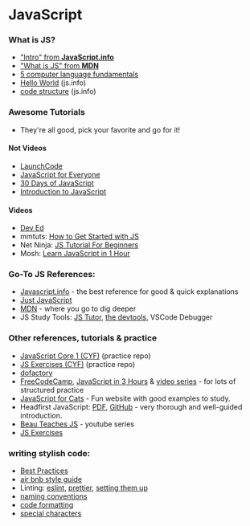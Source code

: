 # JavaScript


### What is JS?
* ["Intro" from __JavaScript.info__](https://javascript.info/intro)
* ["What is JS" from __MDN__](https://developer.mozilla.org/en-US/docs/Learn/JavaScript/First_steps/What_is_JavaScript)
* [5 computer language fundamentals](https://blog.upperlinecode.com/computer-language-fundamentals-five-core-concepts-1aa43e929f40)
* [Hello World](https://javascript.info/hello-world) (js.info)
* [code structure](https://javascript.info/structure) (js.info)

### Awesome Tutorials

* They're all good, pick your favorite and go for it!

#### Not Videos

* [LaunchCode](https://education.launchcode.org/intro-to-professional-web-dev/index.html)
* [JavaScript for Everyone](https://github.com/Asabeneh/JavaScript-for-Everyone)
* [30 Days of JavaScript](https://github.com/Asabeneh/30DaysOfJavaScript) 
* [Introduction to JavaScript](https://github.com/nerdschoolbergen/introduction-to-javascript) 

#### Videos

* [Dev Ed](https://www.youtube.com/watch?v=edlFjlzxkSI&list=PLDyQo7g0_nsX8_gZAB8KD1lL4j4halQBJ)
* mmtuts: [How to Get Started with JS](https://www.youtube.com/watch?v=ItYye9h_RXg&list=PL0eyrZgxdwhxNGMWROnaY35NLyEjTqcgB&index=1)
* Net Ninja: [JS Tutorial For Beginners](https://www.youtube.com/watch?v=qoSksQ4s_hg&list=PL4cUxeGkcC9i9Ae2D9Ee1RvylH38dKuET)
* Mosh: [Learn JavaScript in 1 Hour](https://www.youtube.com/watch?v=W6NZfCO5SIk)

### Go-To JS References:

* [Javascript.info](https://javascript.info) - the best reference for good & quick explanations
* [Just JavaScript](https://github.com/HackYourFutureBelgium/just-javascript)
* [MDN](https://developer.mozilla.org/en-US/docs/Learn/Getting_started_with_the_web/JavaScript_basics) - where you go to dig deeper
* JS Study Tools: [JS Tutor](http://www.pythontutor.com/live.html#mode=edit), [the devtools](https://developer.mozilla.org/en-US/docs/Tools), VSCode Debugger

### Other references, tutorials & practice

* [JavaScript Core 1 (CYF)](https://github.com/CodeYourFuture/JavaScript-Core-1-Homework) (practice repo)
* [JS Exercises (CYF)](https://github.com/hackyourfuturebelgium/js-exercises) (practice repo)
* [dofactory](https://www.dofactory.com/tutorial/javascript)
* [FreeCodeCamp](https://www.freecodecamp.org), [JavaScript in 3 Hours](https://www.youtube.com/watch?v=PkZNo7MFNFg) & [video series](https://medium.freecodecamp.org/my-giant-javascript-basics-course-is-now-live-on-youtube-and-its-100-free-9020a21bbc27) - for lots of structured practice
* [JavaScript for Cats](http://jsforcats.com) - Fun website with good examples to study.
* Headfirst JavaScript: [PDF](http://wickedlysmart.com/wp-content/uploads/2014/03/Head_First_JavaScript_Programming_SampleChapter.pdf), [GitHub](https://github.com/bethrobson/Head-First-JavaScript-Programming) - very thorough and well-guided introduction.
* [Beau Teaches JS](https://www.youtube.com/watch?v=le-URjBhevE&list=PLWKjhJtqVAbk2qRZtWSzCIN38JC_NdhW5) - youtube series
* [JS Exercises](https://github.com/codeyourfuture/js-exercises)



### writing stylish code:
* [Best Practices](https://github.com/nerdschoolbergen/javascript-best-practices)
* [air bnb style guide](https://github.com/airbnb/javascript)
* Linting: [eslint](https://marketplace.visualstudio.com/items?itemName=dbaeumer.vscode-eslint), [prettier](https://marketplace.visualstudio.com/items?itemName=esbenp.prettier-vscode), [setting them up](https://www.youtube.com/watch?v=YIvjKId9m2c)
* [naming conventions](https://github.com/HackYourFuture/fundamentals/blob/master/fundamentals/naming_conventions.md)
* [code formatting](https://github.com/HackYourFutureBelgium/fundamentals/blob/master/fundamentals/code_formatting.md)
* [special characters](https://github.com/HackYourFuture/fundamentals/blob/master/fundamentals/names_of_special_characters.md)

